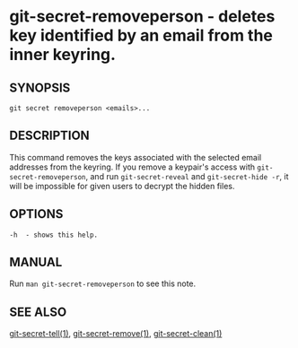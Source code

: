git-secret-removeperson - deletes key identified by an email from the inner keyring.
==================================================================================

## SYNOPSIS

    git secret removeperson <emails>...


## DESCRIPTION
This command removes the keys associated with the selected email addresses from the keyring. 
If you remove a keypair's access with `git-secret-removeperson`, and run `git-secret-reveal` and `git-secret-hide -r`,
it will be impossible for given users to decrypt the hidden files.


## OPTIONS

    -h  - shows this help.


## MANUAL

Run `man git-secret-removeperson` to see this note.


## SEE ALSO

[git-secret-tell(1)](http://git-secret.io/git-secret-tell), [git-secret-remove(1)](http://git-secret.io/git-secret-remove),
[git-secret-clean(1)](http://git-secret.io/git-secret-clean)
